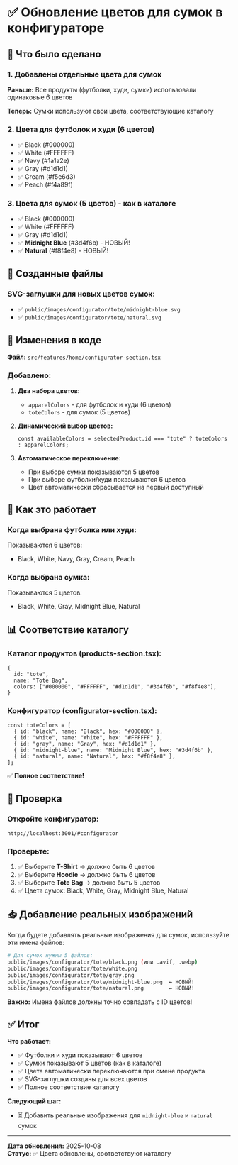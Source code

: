 # ✅ Обновление цветов для сумок в конфигураторе

## 🎨 Что было сделано

### 1. Добавлены отдельные цвета для сумок

**Раньше:** Все продукты (футболки, худи, сумки) использовали одинаковые 6 цветов

**Теперь:** Сумки используют свои цвета, соответствующие каталогу

### 2. Цвета для футболок и худи (6 цветов)
- ✅ Black (#000000)
- ✅ White (#FFFFFF)
- ✅ Navy (#1a1a2e)
- ✅ Gray (#d1d1d1)
- ✅ Cream (#f5e6d3)
- ✅ Peach (#f4a89f)

### 3. Цвета для сумок (5 цветов) - как в каталоге
- ✅ Black (#000000)
- ✅ White (#FFFFFF)
- ✅ Gray (#d1d1d1)
- ✅ **Midnight Blue** (#3d4f6b) - НОВЫЙ!
- ✅ **Natural** (#f8f4e8) - НОВЫЙ!

## 📂 Созданные файлы

### SVG-заглушки для новых цветов сумок:
- ✅ `public/images/configurator/tote/midnight-blue.svg`
- ✅ `public/images/configurator/tote/natural.svg`

## 🔧 Изменения в коде

**Файл:** `src/features/home/configurator-section.tsx`

### Добавлено:
1. **Два набора цветов:**
   - `apparelColors` - для футболок и худи (6 цветов)
   - `toteColors` - для сумок (5 цветов)

2. **Динамический выбор цветов:**
   ```tsx
   const availableColors = selectedProduct.id === "tote" ? toteColors : apparelColors;
   ```

3. **Автоматическое переключение:**
   - При выборе сумки показываются 5 цветов
   - При выборе футболки/худи показываются 6 цветов
   - Цвет автоматически сбрасывается на первый доступный

## 🎯 Как это работает

### Когда выбрана футболка или худи:
Показываются 6 цветов:
- Black, White, Navy, Gray, Cream, Peach

### Когда выбрана сумка:
Показываются 5 цветов:
- Black, White, Gray, Midnight Blue, Natural

## 📊 Соответствие каталогу

### Каталог продуктов (products-section.tsx):
```tsx
{
  id: "tote",
  name: "Tote Bag",
  colors: ["#000000", "#FFFFFF", "#d1d1d1", "#3d4f6b", "#f8f4e8"],
}
```

### Конфигуратор (configurator-section.tsx):
```tsx
const toteColors = [
  { id: "black", name: "Black", hex: "#000000" },
  { id: "white", name: "White", hex: "#FFFFFF" },
  { id: "gray", name: "Gray", hex: "#d1d1d1" },
  { id: "midnight-blue", name: "Midnight Blue", hex: "#3d4f6b" },
  { id: "natural", name: "Natural", hex: "#f8f4e8" },
];
```

✅ **Полное соответствие!**

## 🚀 Проверка

### Откройте конфигуратор:
```
http://localhost:3001/#configurator
```

### Проверьте:
1. ✅ Выберите **T-Shirt** → должно быть 6 цветов
2. ✅ Выберите **Hoodie** → должно быть 6 цветов
3. ✅ Выберите **Tote Bag** → должно быть 5 цветов
4. ✅ Цвета сумок: Black, White, Gray, Midnight Blue, Natural

## 📥 Добавление реальных изображений

Когда будете добавлять реальные изображения для сумок, используйте эти имена файлов:

```bash
# Для сумок нужны 5 файлов:
public/images/configurator/tote/black.png (или .avif, .webp)
public/images/configurator/tote/white.png
public/images/configurator/tote/gray.png
public/images/configurator/tote/midnight-blue.png  ← НОВЫЙ!
public/images/configurator/tote/natural.png        ← НОВЫЙ!
```

**Важно:** Имена файлов должны точно совпадать с ID цветов!

## ✅ Итог

**Что работает:**
- ✅ Футболки и худи показывают 6 цветов
- ✅ Сумки показывают 5 цветов (как в каталоге)
- ✅ Цвета автоматически переключаются при смене продукта
- ✅ SVG-заглушки созданы для всех цветов
- ✅ Полное соответствие каталогу

**Следующий шаг:**
- ⏳ Добавить реальные изображения для `midnight-blue` и `natural` сумок

---

**Дата обновления:** 2025-10-08  
**Статус:** ✅ Цвета обновлены, соответствуют каталогу
